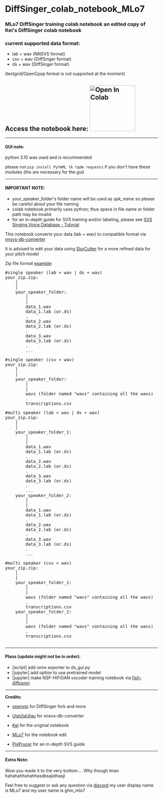 # DiffSinger_colab_notebook_MLo7
### MLo7 DiffSinger training colab notebook an edited copy of Kei's DiffSinger colab notebook

### current supported data format:
- lab + wav (NNSVS format)
- csv + wav (DiffSinger format)
- ds + wav (DiffSinger format)

(textgrid/OpenCpop format is not supported at the moment)

## Access the notebook here: <a href="https://colab.research.google.com/github/MLo7Ghinsan/DiffSinger_colab_notebook_MLo7/blob/main/DiffSinger_colab_notebook.ipynb"> <img src="https://colab.research.google.com/assets/colab-badge.svg" alt="Open In Colab" style="width: 150px;"/> </a>
___

#### GUI note:
python 3.10 was used and is recommended

please run ```pip install PyYAML tk tqdm requests``` if you don't have these modules (the are necessary for the gui)

___

#### IMPORTANT NOTE:

- your_speaker_folder's folder name will be used as *spk_name* so please be careful about your file naming
- colab notebook primarily uses python; thus space in file name or folder path may be invalid
- for an in-depth guide for SVS training and/or labeling, please see [SVS Singing Voice Database - Tutorial](https://docs.google.com/document/d/1uMsepxbdUW65PfIWL1pt2OM6ZKa5ybTTJOpZ733Ht6s/edit?usp=sharing)

This notebook converts your data (lab + wav) to compatible format via [nnsvs-db-converter](https://github.com/UtaUtaUtau/nnsvs-db-converter)

It is advised to edit your data using [SlurCutter](https://github.com/openvpi/MakeDiffSinger/releases) for a more refined data for your pitch model

Zip file format [example](https://github.com/MLo7Ghinsan/DiffSinger_colab_notebook_MLo7/releases/tag/ref):
<pre>
#single speaker (lab + wav | ds + wav)
your_zip.zip:
    |
    |
    your_speaker_folder:
        |
        |
        data_1.wav
        data_1.lab (or.ds)
        .
        data_2.wav
        data_2.lab (or.ds)
        .
        data_3.wav
        data_3.lab (or.ds)
        .
        ...
</pre>
<pre>
#single speaker (csv + wav)
your_zip.zip:
    |
    |
    your_speaker_folder:
        |
        |
        wavs (folder named "wavs" containing all the wavs)
        .
        transcriptions.csv
</pre>
<pre>
#multi speaker (lab + wav | ds + wav)
your_zip.zip:
    |
    |
    your_speaker_folder_1:
        |
        |
        data_1.wav
        data_1.lab (or.ds)
        .
        data_2.wav
        data_2.lab (or.ds)
        .
        data_3.wav
        data_3.lab (or.ds)
        .
        ...
    your_speaker_folder_2:
        |
        |
        data_1.wav
        data_1.lab (or.ds)
        .
        data_2.wav
        data_2.lab (or.ds)
        .
        data_3.wav
        data_3.lab (or.ds)
        .
        ...
</pre>
<pre>
#multi speaker (csv + wav)
your_zip.zip:
    |
    |
    your_speaker_folder_1:
        |
        |
        wavs (folder named "wavs" containing all the wavs)
        .
        transcriptions.csv
    your_speaker_folder_2:
        |
        |
        wavs (folder named "wavs" containing all the wavs)
        .
        transcriptions.csv

</pre>

___

#### Plans (update might not be in order):

- [script] add onnx exporter to ds_gui.py
- [jupyter] add option to use pretrained model
- [jupyter] make NSF-HiFiGAN vocoder training notebook via [fish-diffusion](https://github.com/fishaudio/fish-diffusion)

___

**Credits:** 

  - [openvpi](https://openvpi.github.io/) for DiffSinger fork and more

  - [UtaUtaUtau](https://utautautau.neocities.org/) for nnsvs-db-converter

  - [Kei](https://pronouns.page/@kei.wendt06) for the original notebook

  - [MLo7](https://github.com/MLo7Ghinsan) for the notebook edit

  - [PixPrucer](https://twitter.com/PixPrucer?s=20) for an in-depth SVS guide

___

#### Extra Note:

Wow you made it to the very bottom.... Why though lmao hahahahhshahhasdksajidhasjl

Feel free to suggest or ask any question via [discord](https://discord.com/invite/wwbu2JUMjj) my user display name is MLo7 and my user name is ghin_mlo7
